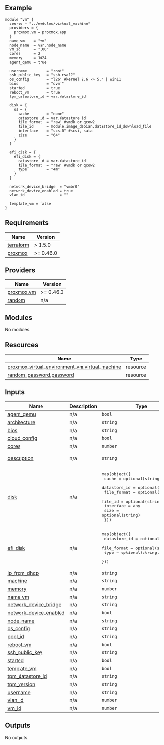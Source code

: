 <!-- BEGIN_TF_DOCS -->
## Example
```
module "vm" {
  source = "../modules/virtual_machine"
  providers = {
    proxmox.vm = proxmox.app
  }
  name_vm    = "vm"
  node_name  = var.node_name
  vm_id      = "100"
  cores      = 2
  memory     = 1024
  agent_qemu = true

  username         = "root"
  ssh_public_key   = "ssh-rsa??"
  os_config        = "l26" #kernel 2.6 -> 5.* | win11
  bios             = "ovmf"
  started          = true
  reboot_vm        = true
  tpm_datastore_id = var.datastore_id

  disk = {
    os = {
      cache        = "none"
      datastore_id = var.datastore_id
      file_format  = "raw" #vmdk or qcow2
      file_id      = module.image_debian.datastore_id_download_file
      interface    = "scsi0" #scsi, sata
      size         = "64"
    }
  }

  efi_disk = {
    efi_disk = {
      datastore_id = var.datastore_id
      file_format  = "raw" #vmdk or qcow2
      type         = "4m"
    }
  }

  network_device_bridge  = "vmbr0"
  network_device_enabled = true
  vlan_id                = ""

  template_vm = false
}  
```

## Requirements

| Name | Version |
|------|---------|
| <a name="requirement_terraform"></a> [terraform](#requirement\_terraform) | > 1.5.0 |
| <a name="requirement_proxmox"></a> [proxmox](#requirement\_proxmox) | >= 0.46.0 |

## Providers

| Name | Version |
|------|---------|
| <a name="provider_proxmox.vm"></a> [proxmox.vm](#provider\_proxmox.vm) | >= 0.46.0 |
| <a name="provider_random"></a> [random](#provider\_random) | n/a |

## Modules

No modules.

## Resources

| Name | Type |
|------|------|
| [proxmox_virtual_environment_vm.virtual_machine](https://registry.terraform.io/providers/bpg/proxmox/latest/docs/resources/virtual_environment_vm) | resource |
| [random_password.password](https://registry.terraform.io/providers/hashicorp/random/latest/docs/resources/password) | resource |

## Inputs

| Name | Description | Type | Default | Required |
|------|-------------|------|---------|:--------:|
| <a name="input_agent_qemu"></a> [agent\_qemu](#input\_agent\_qemu) | n/a | `bool` | `false` | no |
| <a name="input_architecture"></a> [architecture](#input\_architecture) | n/a | `string` | `"x86_64"` | no |
| <a name="input_bios"></a> [bios](#input\_bios) | n/a | `string` | `"ovmf"` | no |
| <a name="input_cloud_config"></a> [cloud\_config](#input\_cloud\_config) | n/a | `bool` | `false` | no |
| <a name="input_cores"></a> [cores](#input\_cores) | n/a | `number` | `2` | no |
| <a name="input_description"></a> [description](#input\_description) | n/a | `string` | `"Managed by Terraform"` | no |
| <a name="input_disk"></a> [disk](#input\_disk) | n/a | <pre>map(object({<br>    cache        = optional(string, "none")<br>    datastore_id = optional(string)<br>    file_format  = optional(string)<br>    file_id      = optional(string)<br>    interface    = any<br>    size         = optional(string)<br>  }))</pre> | `{}` | no |
| <a name="input_efi_disk"></a> [efi\_disk](#input\_efi\_disk) | n/a | <pre>map(object({<br>    datastore_id = optional(string)<br>    file_format  = optional(string)<br>    type         = optional(string, "4m")<br>  }))</pre> | `{}` | no |
| <a name="input_ip_from_dhcp"></a> [ip\_from\_dhcp](#input\_ip\_from\_dhcp) | n/a | `string` | `"dhcp"` | no |
| <a name="input_machine"></a> [machine](#input\_machine) | n/a | `string` | `"q35"` | no |
| <a name="input_memory"></a> [memory](#input\_memory) | n/a | `number` | `1024` | no |
| <a name="input_name_vm"></a> [name\_vm](#input\_name\_vm) | n/a | `string` | n/a | yes |
| <a name="input_network_device_bridge"></a> [network\_device\_bridge](#input\_network\_device\_bridge) | n/a | `string` | `"vmbr0"` | no |
| <a name="input_network_device_enabled"></a> [network\_device\_enabled](#input\_network\_device\_enabled) | n/a | `bool` | `true` | no |
| <a name="input_node_name"></a> [node\_name](#input\_node\_name) | n/a | `string` | n/a | yes |
| <a name="input_os_config"></a> [os\_config](#input\_os\_config) | n/a | `string` | `"l26"` | no |
| <a name="input_pool_id"></a> [pool\_id](#input\_pool\_id) | n/a | `string` | `""` | no |
| <a name="input_reboot_vm"></a> [reboot\_vm](#input\_reboot\_vm) | n/a | `bool` | `false` | no |
| <a name="input_ssh_public_key"></a> [ssh\_public\_key](#input\_ssh\_public\_key) | n/a | `string` | `""` | no |
| <a name="input_started"></a> [started](#input\_started) | n/a | `bool` | `false` | no |
| <a name="input_template_vm"></a> [template\_vm](#input\_template\_vm) | n/a | `bool` | `false` | no |
| <a name="input_tpm_datastore_id"></a> [tpm\_datastore\_id](#input\_tpm\_datastore\_id) | n/a | `string` | `""` | no |
| <a name="input_tpm_version"></a> [tpm\_version](#input\_tpm\_version) | n/a | `string` | `"v2.0"` | no |
| <a name="input_username"></a> [username](#input\_username) | n/a | `string` | `"null"` | no |
| <a name="input_vlan_id"></a> [vlan\_id](#input\_vlan\_id) | n/a | `number` | `""` | no |
| <a name="input_vm_id"></a> [vm\_id](#input\_vm\_id) | n/a | `number` | `"100"` | no |

## Outputs

No outputs.
<!-- END_TF_DOCS -->